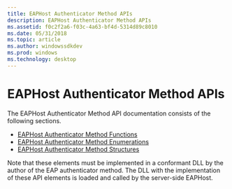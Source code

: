 ```yaml
---
title: EAPHost Authenticator Method APIs
description: EAPHost Authenticator Method APIs
ms.assetid: f0c2f2a6-f03c-4a63-bf4d-5314d89c8010
ms.date: 05/31/2018
ms.topic: article
ms.author: windowssdkdev
ms.prod: windows
ms.technology: desktop
---
```


# EAPHost Authenticator Method APIs

The EAPHost Authenticator Method API documentation consists of the following sections.

-   [EAPHost Authenticator Method Functions](eap-host-authenticator-method-functions.md)
-   [EAPHost Authenticator Method Enumerations](eap-host-authenticator-method-enumerations.md)
-   [EAPHost Authenticator Method Structures](eap-host-authenticator-method-structures.md)

Note that these elements must be implemented in a conformant DLL by the author of the EAP authenticator method. The DLL with the implementation of these API elements is loaded and called by the server-side EAPHost.

 

 




